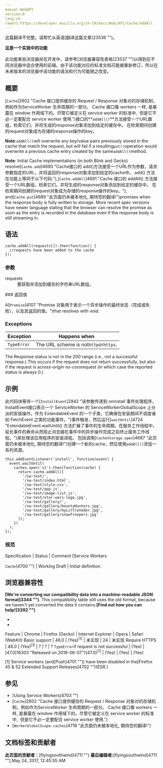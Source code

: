 ```yaml
---
manual:WebAPI
version:0
lang:zh
rawUrl:https://developer.mozilla.org/zh-CN/docs/Web/API/Cache/addAll
---
```




这篇翻译不完整。请帮忙从英语[翻译这篇文章]23536 "")。






**这是一个实验中的功能**<br></br>此功能某些浏览器尚在开发中，请参考[浏览器兼容性表格]23537 "")以得到在不同浏览器中适合使用的前缀。由于该功能对应的标准文档可能被重新修订，所以在未来版本的浏览器中该功能的语法和行为可能随之改变。



## 概要<a name="概要"></a>


[`Cache`]2602 "Cache 接口提供缓存的 Request / Response 对象对的存储机制，例如作为ServiceWorker 生命周期的一部分。 Cache 接口像 workers 一样, 是暴露在 window 作用域下的。尽管它被定义在 service worker 的标准中,  但是它不必一定要配合 service worker 使用.")接口的**`addAll()`**方法接受一个URL数组，检索它们，并将生成的response对象添加到给定的缓存中。 在检索期间创建的request对象成为存储的response操作的key。



**Note**:`addAll()`will overwrite any key/value pairs previously stored in the cache that match the request, but will fail if a resulting`put()`operation would overwrite a previous cache entry created by the same`addAll()`method.




**Note**: Initial Cache implementations (in both Blink and Gecko) resolve[`Cache.add`]4690 "Cache接口的 add()方法接受一个URL作为参数，请求参数指定的URL，并将返回的response对象添加到给定的cache中。 add() 方法在功能上等同于以下代码:"),[`Cache.addAll`]4691 "Cache 接口的 addAll() 方法接受一个URL数组，检索它们，并将生成的response对象添加到给定的缓存中。 在检索期间创建的request对象成为存储的response操作的key。"), and[`Cache.put`]4689 "此页面仍未被本地化, 期待您的翻译!")promises when the response body is fully written to storage. More recent spec versions have newer language stating that the browser can resolve the promise as soon as the entry is recorded in the database even if the response body is still streaming in.



## 语法<a name="语法"></a>

```
cache.addAll(requests[]).then(function() {
  //requests have been added to the cache
});
```

### 参数<a name="参数"></a>
<dl><dt id=''>requests</dt><dd>要获取并添加到缓存的字符串URL数组。</dd></dl>
### 返回值<a name="返回值"></a>


A[`Promise`]4107 "Promise 对象用于表示一个异步操作的最终状态（完成或失败），以及其返回的值。")that resolves with void.


### Exceptions<a name="Exceptions"></a>
**Exception** | **Happens when** 
 ---  |  ---  | 
`TypeError` | The URL scheme is not`http`or`https`.



The Response status is not in the 200 range (i.e., not a successful response.) This occurs if the request does not return successfully, but also if the request is a<em>cross-origin no-cors</em>request (in which case the reported status is always 0.) 


## 示例<a name="示例"></a>


此代码块等待一个[`InstallEvent`]2842 "该参数传递到 oninstall 事件处理程序，InstallEvent接口表示一个 ServiceWorker 的 ServiceWorkerGlobalScope 上分派的安装操作。作为 ExtendableEvent 的一个子类，它确保在安装期间不调度诸如 FetchEvent 之类的功能事件。")事件触发，然后运行[`waitUntil`]4724 "ExtendableEvent.waitUntil() 方法扩展了事件的生命周期。在服务工作线程中，延长事件的寿命从而阻止浏览器在事件中的异步操作完成之前终止服务工作线程。")来处理该应用程序的安装进程。 包括调用[`CacheStorage.open`]4687 "此页面仍未被本地化, 期待您的翻译!")创建一个新的cache，然后使用`addAll()`添加一系列资源。


```
this.addEventListener('install', function(event) {
  event.waitUntil(
    caches.open('v1').then(function(cache) {
      return cache.addAll([
        '/sw-test/',
        '/sw-test/index.html',
        '/sw-test/style.css',
        '/sw-test/app.js',
        '/sw-test/image-list.js',
        '/sw-test/star-wars-logo.jpg',
        '/sw-test/gallery/',
        '/sw-test/gallery/bountyHunters.jpg',
        '/sw-test/gallery/myLittleVader.jpg',
        '/sw-test/gallery/snowTroopers.jpg'
      ]);
    })
  );
});
```

### 规范<a name="规范"></a>
Specification | Status | Comment 
[Service Workers<br></br><small>Cache</small>]4700 "") | Working Draft | Initial definition. 


## 浏览器兼容性<a name="浏览器兼容性"></a>


**[We&#39;re converting our compatibility data into a machine-readable JSON format]3344 "")**. This compatibility table still uses the old format, because we haven&#39;t yet converted the data it contains.**[Find out how you can help!]3392 "")**


* 
* 
Feature | Chrome | Firefox (Gecko) | Internet Explorer | Opera | Safari (WebKit) 
Basic support | 46.0 | (Yes)<sup>[1]</sup> | 未实现 | 24 | 未实现 
Require HTTPS | 46.0 | (Yes)<sup>[1]</sup> | ? | ? | ? 
`TypeError`if request is not successful | (Yes) | [47.0]16303 "Released on 2016-06-07.")(47.0)<sup>[1]</sup> | (Yes) | (Yes) | (Yes) 






[1] Service workers (and[Push]4701 "")) have been disabled in the[Firefox 45 &amp; 52 Extended Support Releases]4702 "")(ESR.)


## 参见<a name="参见"></a>

* [Using Service Workers]4703 "")
* [`Cache`]2602 "Cache 接口提供缓存的 Request / Response 对象对的存储机制，例如作为ServiceWorker 生命周期的一部分。 Cache 接口像 workers 一样, 是暴露在 window 作用域下的。尽管它被定义在 service worker 的标准中,  但是它不必一定要配合 service worker 使用.")
* [`WorkerGlobalScope.caches`]4718 "此页面仍未被本地化, 期待您的翻译!")



## 文档标签和贡献者
**此页面的贡献者：**[flyingsouthwind]4711 "")
**最后编辑者:**[flyingsouthwind]4711 ""),<time>May 24, 2017, 12:45:55 AM</time>


